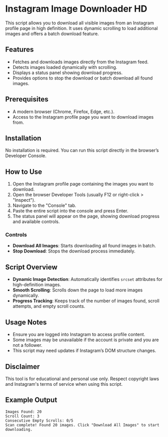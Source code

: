 # Instagram Image Downloader HD                

This script allows you to download all visible images from an Instagram profile page in high definition. It uses dynamic scrolling to load additional images and offers a batch download feature.

## Features
- Fetches and downloads images directly from the Instagram feed.
- Detects images loaded dynamically with scrolling.
- Displays a status panel showing download progress.
- Provides options to stop the download or batch download all found images.

## Prerequisites
- A modern browser (Chrome, Firefox, Edge, etc.).
- Access to the Instagram profile page you want to download images from.

## Installation
No installation is required. You can run this script directly in the browser’s Developer Console.

## How to Use
1. Open the Instagram profile page containing the images you want to download.
2. Open the browser Developer Tools (usually F12 or right-click > "Inspect").
3. Navigate to the "Console" tab.
4. Paste the entire script into the console and press Enter.
5. The status panel will appear on the page, showing download progress and available controls.

### Controls
- **Download All Images**: Starts downloading all found images in batch.
- **Stop Download**: Stops the download process immediately.

## Script Overview
- **Dynamic Image Detection**: Automatically identifies `srcset` attributes for high-definition images.
- **Smooth Scrolling**: Scrolls down the page to load more images dynamically.
- **Progress Tracking**: Keeps track of the number of images found, scroll attempts, and empty scroll counts.

## Usage Notes
- Ensure you are logged into Instagram to access profile content.
- Some images may be unavailable if the account is private and you are not a follower.
- This script may need updates if Instagram’s DOM structure changes.

## Disclaimer
This tool is for educational and personal use only. Respect copyright laws and Instagram's terms of service when using this script.

## Example Output
```
Images Found: 20
Scroll Count: 3
Consecutive Empty Scrolls: 0/5
Scan complete! Found 20 images. Click "Download All Images" to start downloading.
```

